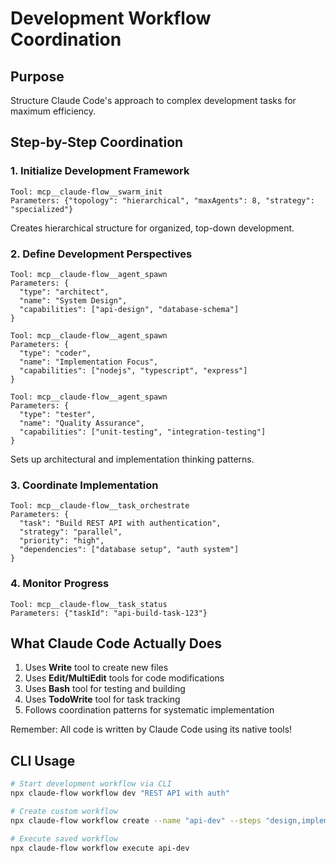 # Development Workflow Coordination

## Purpose

Structure Claude Code's approach to complex development tasks for maximum
efficiency.

## Step-by-Step Coordination

### 1. Initialize Development Framework

```
Tool: mcp__claude-flow__swarm_init
Parameters: {"topology": "hierarchical", "maxAgents": 8, "strategy": "specialized"}
```

Creates hierarchical structure for organized, top-down development.

### 2. Define Development Perspectives

```
Tool: mcp__claude-flow__agent_spawn
Parameters: {
  "type": "architect",
  "name": "System Design",
  "capabilities": ["api-design", "database-schema"]
}
```

```
Tool: mcp__claude-flow__agent_spawn
Parameters: {
  "type": "coder",
  "name": "Implementation Focus",
  "capabilities": ["nodejs", "typescript", "express"]
}
```

```
Tool: mcp__claude-flow__agent_spawn
Parameters: {
  "type": "tester",
  "name": "Quality Assurance",
  "capabilities": ["unit-testing", "integration-testing"]
}
```

Sets up architectural and implementation thinking patterns.

### 3. Coordinate Implementation

```
Tool: mcp__claude-flow__task_orchestrate
Parameters: {
  "task": "Build REST API with authentication",
  "strategy": "parallel",
  "priority": "high",
  "dependencies": ["database setup", "auth system"]
}
```

### 4. Monitor Progress

```
Tool: mcp__claude-flow__task_status
Parameters: {"taskId": "api-build-task-123"}
```

## What Claude Code Actually Does

1. Uses **Write** tool to create new files
2. Uses **Edit/MultiEdit** tools for code modifications
3. Uses **Bash** tool for testing and building
4. Uses **TodoWrite** tool for task tracking
5. Follows coordination patterns for systematic implementation

Remember: All code is written by Claude Code using its native tools!

## CLI Usage

```bash
# Start development workflow via CLI
npx claude-flow workflow dev "REST API with auth"

# Create custom workflow
npx claude-flow workflow create --name "api-dev" --steps "design,implement,test,deploy"

# Execute saved workflow
npx claude-flow workflow execute api-dev
```
